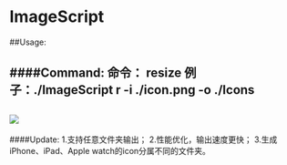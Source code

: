 # ImageScript
##Usage:

####Command:
    命令： resize
    例子：./ImageScript r -i ./icon.png -o ./Icons
------------------------------------------------------------------
![](https://github.com/Arrors/ImageScript/blob/master/usage.gif)
------------------------------------------------------------------

####Update:
    1.支持任意文件夹输出；
    2.性能优化，输出速度更快；
    3.生成iPhone、iPad、Apple watch的icon分属不同的文件夹。

